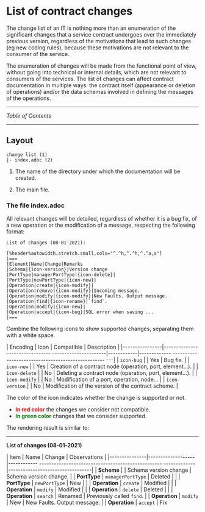 <!--
  #%L
  AMTEGA WsdlIT Maven Plugin
  %%
  Copyright (C) 2021 - 2022 Axencia para a Modernización Tecnolóxica de Galicia (AMTEGA) - Xunta de Galicia
  %%
  This file is part of "wsdlit".
  
  "wsdlit" is free software: you can redistribute it and/or modify
  it under the terms of:
  European Union Public License, either Version 1.2 or – as soon
  they will be approved by the European Commission - subsequent versions of
  the EUPL;
  
  "wsdlit" is distributed in the hope that it will be useful,
  but WITHOUT ANY WARRANTY; without even the implied warranty of
  MERCHANTABILITY or FITNESS FOR A PARTICULAR PURPOSE. See the
  European Union Public License for more details.
  
  You may obtain a copy of tce European Union Public Licence at:
  http://joinup.ec.europa.eu/software/page/eupl/licence-eupl
  #L%
  -->

# List of contract changes

The change list of an IT is nothing more than an enumeration of the significant changes that a service contract undergoes over the immediately previous version,
regardless of the motivations that lead to such changes
(eg new coding rules),
because these motivations are not relevant to the consumer of the service.

The enumeration of changes will be made from the functional point of view,
without going into technical or internal details,
which are not relevant to consumers of the services.
The list of changes can affect contract documentation in multiple ways:
the contract itself (appearance or deletion of operations) and/or the data schemas involved in defining the messages of the operations.

---
*Table of Contents*
<!-- MACRO{toc} -->
---

## Layout

```
change list (1)
|- index.adoc (2)
```

1. The name of the directory under which the documentation will be created.

2. The main file.

### The file index.adoc

All relevant changes will be detailed,
regardless of whether it is a bug fix,
of a new operation or the modification of a message,
respecting the following format:

```
List of changes (08-01-2021):

[%header%autowidth.stretch.small,cols="^.^h,^.^h,^.^a,a"]
|===
|Element|Name|Change|Remarks
|Schema|{icon-version}|Version change
|PortType|managerPortType|{icon-delete}|
|PortType|newPortType|{icon-new}|
|Operation|create|{icon-modify}|
|Operation|remove|{icon-modify}|Incoming message.
|Operation|modify|{icon-modify}|New Faults. Output message.
|Operation|find|{icon-rename}|`find`.
|Operation|modify|{icon-new}|
|Operation|accept|{icon-bug}|SQL error when saving ...
|===
```

Combine the following icons to show supported changes, separating them with a white space.

| Encoding | Icon | Compatible | Description |
|----------------|-------------------------------- ----------------------|------------|------------- -------------------------------------------------- ---|
| `icon-bug` | <span class="fa fa-bug icon-green"></span> | Yes | Bug fix. |
| `icon-new` | <span class="fa fa-check-circle icon-green"></span> | Yes | Creation of a contract node (operation, port, element...). |
| `icon-delete` | <span class="fa fa-times-circle icon-red"></span> | No | Deleting a contract node (operation, port, element...). |
| `icon-modify` | <span class="fa fa-pencil-square-o icon-red"></span> | No | Modification of a port, operation, node... |
| `icon-version` | <span class="fa fa-code-work icon-red"></span> | No | Modification of the version of the contract scheme. |

The color of the icon indicates whether the change is supported or not.

* **<span style="color:red">In red color</span>** the changes we consider not compatible.
* **<span style="color: green">In green color</span>** changes that we consider supported.

The rendering result is similar to:

___
**List of changes (08-01-2021)**

| Item | Name | Change | Observations |
|---------------|-------------------|------------ -------------------------------------------------- -------------|----------------------------------|
| **Scheme** | | <span class="fa fa-code-work icon-red">Schema version change</span> | Schema version change. |
| **PortType** | `managerPortType` | <span class="fa fa-times-circle icon-red">Deleted</span> | |
| **PortType** | `newPortType` | <span class="fa fa-check-circle icon-green">New</span> | |
| **Operation** | `create` | <span class="fa fa-pencil-square-o icon-red">Modified</span> | |
| **Operation** | `modify` | <span class="fa fa-pencil-square-o icon-red">Modified</span> | |
| **Operation** | `delete` | <span class="fa fa-times-circle icon-red">Deleted</span> | |
| **Operation** | `search` | <span class="fa fa-pencil-square-o icon-red">Renamed</span> | Previously called `find`. |
| **Operation** | `modify` | <span class="fa fa-check-circle icon-green">New</span> | New Faults. Output message. |
| **Operation** | `accept` | <span class="fa fa-bug icon-green">Fix</span>